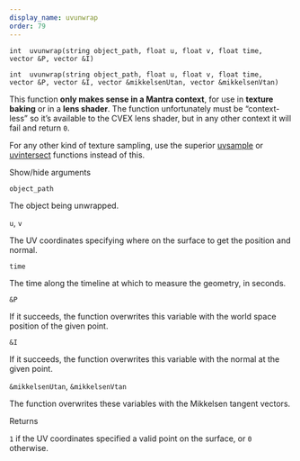 ```yaml
---
display_name: uvunwrap
order: 79
---
```

`int  uvunwrap(string object_path, float u, float v, float time, vector &P, vector &I)`

`int  uvunwrap(string object_path, float u, float v, float time, vector &P, vector &I, vector &mikkelsenUtan, vector &mikkelsenVtan)`

This function **only makes sense in a Mantra context**, for use in **texture baking** or in a **lens shader**. The function unfortunately must be “context-less” so it’s available to the CVEX lens shader, but in any other context it will fail and return `0`.

For any other kind of texture sampling, use the superior [uvsample](uvsample.html "Interpolates the value of an attribute at certain UV coordinates using a UV attribute.") or [uvintersect](uvintersect.html "This function computes the intersection of the specified ray with the geometry in uv space.") functions instead of this.

Show/hide arguments

`object_path`

The object being unwrapped.

`u`, `v`

The UV coordinates specifying where on the surface to get the position and normal.

`time`

The time along the timeline at which to measure the geometry, in seconds.

`&P`

If it succeeds, the function overwrites this variable with the world space position of the given point.

`&I`

If it succeeds, the function overwrites this variable with the normal at the given point.

`&mikkelsenUtan`, `&mikkelsenVtan`

The function overwrites these variables with the Mikkelsen tangent vectors.

Returns

`1` if the UV coordinates specified a valid point on the surface, or `0` otherwise.
